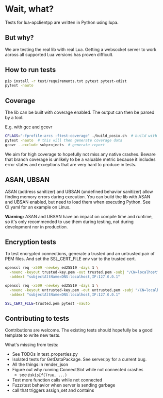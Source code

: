 # Wait, what?

Tests for lua-apclientpp are written in Python using lupa.

## But why?

We are testing the real lib with real Lua.
Getting a websocket server to work across all supported Lua versions has proven difficult.

## How to run tests

```sh
pip install -r test/requirements.txt pytest pytest-xdist
pytest -nauto
```

## Coverage

The lib can be built with coverage enabled.
The output can then be parsed by a tool.

E.g. with gcc and gcovr
```sh
CFLAGS="-fprofile-arcs -ftest-coverage" ./build_posix.sh  # build with instrumentation
pytest -nauto  # this will then generate coverage data
gcovr --exclude subprojects  # generate report
```

We aim for high coverage to hopefully not miss any native crashes.
Beware that branch coverage is unlikely to be a valuable metric because it includes error states and exceptions that are
very hard to produce in tests.

## ASAN, UBSAN

ASAN (address sanitizer) and UBSAN (undefined behavior sanitizer) allow finding memory errors during execution.
You can build the lib with ASAN and UBSAN enabled, but need to load them when executing Python.
See CI.yaml for an example on Linux.

**Warning:** ASAN and UBSAN have an impact on compile time and runtime, so it's only recommended to use them during
testing, not during development nor in production.

## Encryption tests

To test encrypted connections, generate a trusted and an untrusted pair of PEM files.
And set the SSL_CERT_FILE env var to the trusted cert.

```sh
openssl req -x509 -newkey ed25519 -days 1 \
  -noenc -keyout trusted-key.pem -out trusted.pem -subj "/CN=localhost" \
  -addext "subjectAltName=DNS:localhost,IP:127.0.0.1"

openssl req -x509 -newkey ed25519 -days 1 \
  -noenc -keyout untrusted-key.pem -out untrusted.pem -subj "/CN=localhost" \
  -addext "subjectAltName=DNS:localhost,IP:127.0.0.1"

SSL_CERT_FILE=trusted.pem pytest -nauto
```

## Contributing to tests

Contributions are welcome. The existing tests should hopefully be a good template to write new tests.

What's missing from tests:

* See TODOs in test_properties.py
* Isolated tests for GetDataPackage. See server.py for a current bug.
* All the things in render_json
* Figure out why running ConnectSlot while not connected crashes
  * see `@skipIf(True, ...)`
* Test more function calls while not connected
* Fuzz/test behavior when server is sending garbage
* call that triggers assign_set and contains
